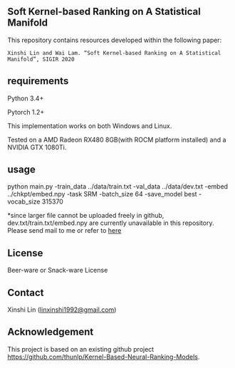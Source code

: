 ## Soft Kernel-based Ranking on A Statistical Manifold
This repository contains resources developed within the following paper:

    Xinshi Lin and Wai Lam. “Soft Kernel-based Ranking on A Statistical Manifold”, SIGIR 2020

## requirements
Python 3.4+

Pytorch 1.2+

This implementation works on both Windows and Linux. 

Tested on a AMD Radeon RX480 8GB(with ROCM platform installed) and a NVIDIA GTX 1080Ti.

## usage
python main.py -train_data ../data/train.txt -val_data ../data/dev.txt -embed ../chkpt/embed.npy -task SRM -batch_size 64 -save_model best -vocab_size 315370

*since larger file cannot be uploaded freely in github, dev.txt/train.txt/embed.npy are currently unavailable in this repository. Please send mail to me or refer to [here](https://github.com/thunlp/Kernel-Based-Neural-Ranking-Models/tree/master/data)

## License
Beer-ware or Snack-ware License

## Contact
Xinshi Lin (linxinshi1992@gmail.com)

## Acknowledgement
This project is based on an existing github project https://github.com/thunlp/Kernel-Based-Neural-Ranking-Models.

